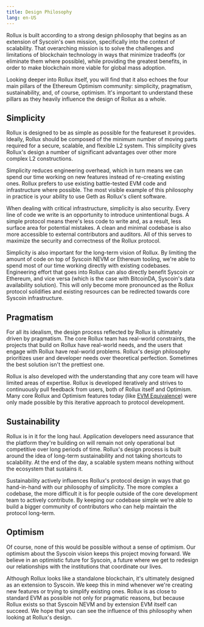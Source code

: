 ```yaml
---
title: Design Philosophy
lang: en-US
---
```


Rollux is built according to a strong design philosophy that begins as an extension of Syscoin's own mission, specifically into the context of scalability. That overarching mission is to solve the challenges and limitations of blockchain technology in ways that minimize tradeoffs (or eliminate them where possible), while providing the greatest benefits, in order to make blockchain more viable for global mass adoption.

Looking deeper into Rollux itself, you will find that it also echoes the four main pillars of the Ethereum Optimism community: simplicity, pragmatism, sustainability, and, of course, optimism. It's important to understand these pillars as they heavily influence the design of Rollux as a whole.

## Simplicity

Rollux is designed to be as simple as possible for the featureset it provides.
Ideally, Rollux should be composed of the minimum number of moving parts required for a secure, scalable, and flexible L2 system.
This simplicity gives Rollux's design a number of significant advantages over other more complex L2 constructions.

Simplicity reduces engineering overhead, which in turn means we can spend our time working on new features instead of re-creating existing ones.
Rollux prefers to use existing battle-tested EVM code and infrastructure where possible.
The most visible example of this philosophy in practice is your ability to use Geth as Rollux's client software.

When dealing with critical infrastructure, simplicity is also security.
Every line of code we write is an opportunity to introduce unintentional bugs.
A simple protocol means there's less code to write and, as a result, less surface area for potential mistakes.
A clean and minimal codebase is also more accessible to external contributors and auditors.
All of this serves to maximize the security and correctness of the Rollux protocol.

Simplicity is also important for the long-term vision of Rollux.
By limiting the amount of code on top of Syscoin NEVM or Ethereum tooling, we're able to spend most of our time working directly with existing codebases.
Engineering effort that goes into Rollux can also directly benefit Syscoin or Ethereum, and vice versa (which is the case with BitcoinDA, Syscoin's data availability solution).
This will only become more pronounced as the Rollux protocol solidifies and existing resources can be redirected towards core Syscoin infrastructure.

## Pragmatism

For all its idealism, the design process reflected by Rollux is ultimately driven by pragmatism.
The core Rollux team has real-world constraints, the projects that build on Rollux have real-world needs, and the users that engage with Rollux have real-world problems.
Rollux's design philosophy prioritizes user and developer needs over theoretical perfection.
Sometimes the best solution isn't the prettiest one.

Rollux is also developed with the understanding that any core team will have limited areas of expertise.
Rollux is developed iteratively and strives to continuously pull feedback from users, both of Rollux itself and Optimism.
Many core Rollux and Optimism features today (like [EVM Equivalence](https://medium.com/ethereum-optimism/introducing-evm-equivalence-5c2021deb306)) were only made possible by this iterative approach to protocol development.

## Sustainability

Rollux is in it for the long haul.
Application developers need assurance that the platform they're building on will remain not only operational but competitive over long periods of time.
Rollux's design process is built around the idea of long-term sustainability and not taking shortcuts to scalability.
At the end of the day, a scalable system means nothing without the ecosystem that sustains it.

Sustainability actively influences Rollux's protocol design in ways that go hand-in-hand with our philosophy of simplicity.
The more complex a codebase, the more difficult it is for people outside of the core development team to actively contribute.
By keeping our codebase simple we're able to build a bigger community of contributors who can help maintain the protocol long-term.

## Optimism

Of course, none of this would be possible without a sense of optimism.
Our optimism about the Syscoin vision keeps this project moving forward.
We believe in an optimistic future for Syscoin, a future where we get to redesign our relationships with the institutions that coordinate our lives.

Although Rollux looks like a standalone blockchain, it's ultimately designed as an extension to Syscoin.
We keep this in mind whenever we're creating new features or trying to simplify existing ones.
Rollux is as close to standard EVM as possible not only for pragmatic reasons, but because Rollux exists so that Syscoin NEVM and by extension EVM itself can succeed.
We hope that you can see the influence of this philosophy when looking at Rollux's design.
